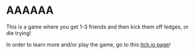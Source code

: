 # AAAAAA
This is a game where you get 1-3 friends and then kick them off ledges, or die trying!

In order to learn more and/or play the game, go to this [itch.io page](https://the-alex-g.itch.io/goblin-saga)!
